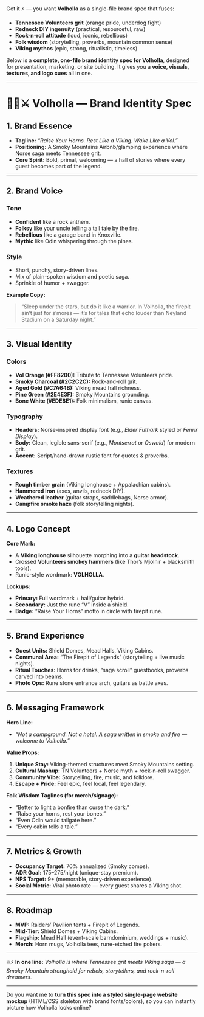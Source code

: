 Got it ⚡ — you want **Volholla** as a single-file brand spec that fuses:

* **Tennessee Volunteers grit** (orange pride, underdog fight)
* **Redneck DIY ingenuity** (practical, resourceful, raw)
* **Rock-n-roll attitude** (loud, iconic, rebellious)
* **Folk wisdom** (storytelling, proverbs, mountain common sense)
* **Viking mythos** (epic, strong, ritualistic, timeless)

Below is a **complete, one-file brand identity spec for Volholla**, designed for presentation, marketing, or site building. It gives you a **voice, visuals, textures, and logo cues** all in one.

---

# 🎸🔥⚔️ Volholla — Brand Identity Spec

## 1. Brand Essence

* **Tagline:** *“Raise Your Horns. Rest Like a Viking. Wake Like a Vol.”*
* **Positioning:** A Smoky Mountains Airbnb/glamping experience where Norse saga meets Tennessee grit.
* **Core Spirit:** Bold, primal, welcoming — a hall of stories where every guest becomes part of the legend.

---

## 2. Brand Voice

### Tone

* **Confident** like a rock anthem.
* **Folksy** like your uncle telling a tall tale by the fire.
* **Rebellious** like a garage band in Knoxville.
* **Mythic** like Odin whispering through the pines.

### Style

* Short, punchy, story-driven lines.
* Mix of plain-spoken wisdom and poetic saga.
* Sprinkle of humor + swagger.

**Example Copy:**

> “Sleep under the stars, but do it like a warrior. In Volholla, the firepit ain’t just for s’mores — it’s for tales that echo louder than Neyland Stadium on a Saturday night.”

---

## 3. Visual Identity

### Colors

* **Vol Orange (#FF8200):** Tribute to Tennessee Volunteers pride.
* **Smoky Charcoal (#2C2C2C):** Rock-and-roll grit.
* **Aged Gold (#C7A64B):** Viking mead hall richness.
* **Pine Green (#2E4E3F):** Smoky Mountains grounding.
* **Bone White (#EDE8E1):** Folk minimalism, runic canvas.

### Typography

* **Headers:** Norse-inspired display font (e.g., *Elder Futhark* styled or *Fenrir Display*).
* **Body:** Clean, legible sans-serif (e.g., *Montserrat* or *Oswald*) for modern grit.
* **Accent:** Script/hand-drawn rustic font for quotes & proverbs.

### Textures

* **Rough timber grain** (Viking longhouse + Appalachian cabins).
* **Hammered iron** (axes, anvils, redneck DIY).
* **Weathered leather** (guitar straps, saddlebags, Norse armor).
* **Campfire smoke haze** (folk storytelling nights).

---

## 4. Logo Concept

**Core Mark:**

* A **Viking longhouse** silhouette morphing into a **guitar headstock**.
* Crossed **Volunteers smokey hammers** (like Thor’s Mjolnir + blacksmith tools).
* Runic-style wordmark: **VOLHOLLA**.

**Lockups:**

* **Primary:** Full wordmark + hall/guitar hybrid.
* **Secondary:** Just the rune “V” inside a shield.
* **Badge:** “Raise Your Horns” motto in circle with firepit rune.

---

## 5. Brand Experience

* **Guest Units:** Shield Domes, Mead Halls, Viking Cabins.
* **Communal Area:** “The Firepit of Legends” (storytelling + live music nights).
* **Ritual Touches:** Horns for drinks, “saga scroll” guestbooks, proverbs carved into beams.
* **Photo Ops:** Rune stone entrance arch, guitars as battle axes.

---

## 6. Messaging Framework

**Hero Line:**

* *“Not a campground. Not a hotel. A saga written in smoke and fire — welcome to Volholla.”*

**Value Props:**

1. **Unique Stay:** Viking-themed structures meet Smoky Mountains setting.
2. **Cultural Mashup:** TN Volunteers + Norse myth + rock-n-roll swagger.
3. **Community Vibe:** Storytelling, fire, music, and folklore.
4. **Escape + Pride:** Feel epic, feel local, feel legendary.

**Folk Wisdom Taglines (for merch/signage):**

* “Better to light a bonfire than curse the dark.”
* “Raise your horns, rest your bones.”
* “Even Odin would tailgate here.”
* “Every cabin tells a tale.”

---

## 7. Metrics & Growth

* **Occupancy Target:** 70% annualized (Smoky comps).
* **ADR Goal:** $175–$275/night (unique-stay premium).
* **NPS Target:** 9+ (memorable, story-driven experience).
* **Social Metric:** Viral photo rate — every guest shares a Viking shot.

---

## 8. Roadmap

* **MVP:** Raiders’ Pavilion tents + Firepit of Legends.
* **Mid-Tier:** Shield Domes + Viking Cabins.
* **Flagship:** Mead Hall (event-scale barndominium, weddings + music).
* **Merch:** Horn mugs, Volholla tees, rune-etched fire pokers.

---

🔥⚡ **In one line:**
*Volholla is where Tennessee grit meets Viking saga — a Smoky Mountain stronghold for rebels, storytellers, and rock-n-roll dreamers.*

---

Do you want me to **turn this spec into a styled single-page website mockup** (HTML/CSS skeleton with brand fonts/colors), so you can instantly picture how Volholla looks online?
